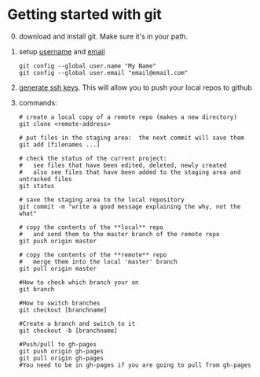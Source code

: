  
Getting started with git
=========

 0. download and install git.  Make sure it's in your path.

 1. setup [username](https://help.github.com/articles/set-up-git) 
 and [email](https://help.github.com/articles/setting-your-email-in-git)

        git config --global user.name "My Name"
        git config --global user.email "email@email.com"
        
 2. [generate ssh keys](https://help.github.com/articles/generating-ssh-keys#platform-all).
 This will allow you to push your local repos to github 

 3. commands:

        # create a local copy of a remote repo (makes a new directory)
        git clone <remote-address>
    
        # put files in the staging area:  the next commit will save them
        git add [filenames ...]
    
        # check the status of the current project:
        #   see files that have been edited, deleted, newly created
        #   also see files that have been added to the staging area and untracked files
        git status
    
        # save the staging area to the local repository
        git commit -m "write a good message explaining the why, not the what"
    
        # copy the contents of the **local** repo
        #   and send them to the master branch of the remote repo
        git push origin master
    
        # copy the contents of the **remote** repo
        #   merge them into the local 'master' branch
        git pull origin master

        #How to check which branch your on
        git branch
	
        #How to switch branches
        git checkout [branchname]
	
        #Create a branch and switch to it
        git checkout -b [branchname]
	
        #Push/pull to gh-pages
        git push origin gh-pages
        git pull origin gh-pages
        #You need to be in gh-pages if you are going to pull from gh-pages
